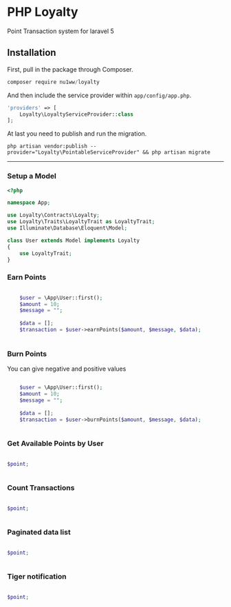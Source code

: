 # PHP Loyalty
Point Transaction system for laravel 5

## Installation

First, pull in the package through Composer.

```js
composer require nu1ww/loyalty
```

And then include the service provider within `app/config/app.php`.

```php
'providers' => [
    Loyalty\LoyaltyServiceProvider::class
];
```

At last you need to publish and run the migration.
```
php artisan vendor:publish --provider="Loyalty\PointableServiceProvider" && php artisan migrate
```

-----

### Setup a Model
```php
<?php

namespace App;

use Loyalty\Contracts\Loyalty;
use Loyalty\Traits\LoyaltyTrait as LoyaltyTrait;
use Illuminate\Database\Eloquent\Model;

class User extends Model implements Loyalty
{
    use LoyaltyTrait;
}
```

### Earn Points
```php

    $user = \App\User::first();
    $amount = 10;  
    $message = "";
 
    $data = [];
    $transaction = $user->earnPoints($amount, $message, $data);
 
```

### Burn Points 
You can give negative and positive values
 
```php

    $user = \App\User::first();
    $amount = 10;  
    $message = "";
 
    $data = [];
    $transaction = $user->burnPoints($amount, $message, $data);
 
```

### Get Available Points by User
```php

$point;
 
```

### Count Transactions
```php

$point;
 
```

### Paginated data list
```php

$point;
 
```
### Tiger notification 
```php

$point;
 
```